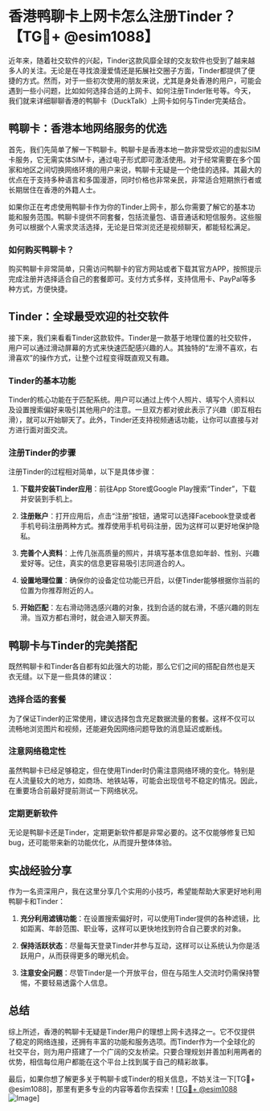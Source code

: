 # 香港鸭聊卡上网卡怎么注册Tinder？【TG💪+ @esim1088】

近年来，随着社交软件的兴起，Tinder这款风靡全球的交友软件也受到了越来越多人的关注。无论是在寻找浪漫爱情还是拓展社交圈子方面，Tinder都提供了便捷的方式。然而，对于一些初次使用的朋友来说，尤其是身处香港的用户，可能会遇到一些小问题，比如如何选择合适的上网卡、如何注册Tinder账号等。今天，我们就来详细聊聊香港的鸭聊卡（DuckTalk）上网卡如何与Tinder完美结合。

## 鸭聊卡：香港本地网络服务的优选

首先，我们先简单了解一下鸭聊卡。鸭聊卡是香港本地一款非常受欢迎的虚拟SIM卡服务，它无需实体SIM卡，通过电子形式即可激活使用。对于经常需要在多个国家和地区之间切换网络环境的用户来说，鸭聊卡无疑是一个绝佳的选择。其最大的优点在于支持多种语言和多国漫游，同时价格也非常亲民，非常适合短期旅行者或长期居住在香港的外籍人士。

如果你正在考虑使用鸭聊卡作为你的Tinder上网卡，那么你需要了解它的基本功能和服务范围。鸭聊卡提供不同套餐，包括流量包、语音通话和短信服务。这些服务可以根据个人需求灵活选择，无论是日常浏览还是视频聊天，都能轻松满足。

### 如何购买鸭聊卡？

购买鸭聊卡非常简单，只需访问鸭聊卡的官方网站或者下载其官方APP，按照提示完成注册并选择适合自己的套餐即可。支付方式多样，支持信用卡、PayPal等多种方式，方便快捷。

## Tinder：全球最受欢迎的社交软件

接下来，我们来看看Tinder这款软件。Tinder是一款基于地理位置的社交软件，用户可以通过滑动屏幕的方式来快速匹配感兴趣的人。其独特的“左滑不喜欢，右滑喜欢”的操作方式，让整个过程变得既直观又有趣。

### Tinder的基本功能

Tinder的核心功能在于匹配系统。用户可以通过上传个人照片、填写个人资料以及设置搜索偏好来吸引其他用户的注意。一旦双方都对彼此表示了兴趣（即互相右滑），就可以开始聊天了。此外，Tinder还支持视频通话功能，让你可以直接与对方进行面对面交流。

### 注册Tinder的步骤

注册Tinder的过程相对简单，以下是具体步骤：

1. **下载并安装Tinder应用**：前往App Store或Google Play搜索“Tinder”，下载并安装到手机上。
   
2. **注册账户**：打开应用后，点击“注册”按钮，通常可以选择Facebook登录或者手机号码注册两种方式。推荐使用手机号码注册，因为这样可以更好地保护隐私。

3. **完善个人资料**：上传几张高质量的照片，并填写基本信息如年龄、性别、兴趣爱好等。记住，真实的信息更容易吸引志同道合的人。

4. **设置地理位置**：确保你的设备定位功能已开启，以便Tinder能够根据你当前的位置为你推荐附近的人。

5. **开始匹配**：左右滑动筛选感兴趣的对象，找到合适的就右滑，不感兴趣的则左滑。当双方都右滑时，就会进入聊天界面。

## 鸭聊卡与Tinder的完美搭配

既然鸭聊卡和Tinder各自都有如此强大的功能，那么它们之间的搭配自然也是天衣无缝。以下是一些具体的建议：

### 选择合适的套餐

为了保证Tinder的正常使用，建议选择包含充足数据流量的套餐。这样不仅可以流畅地浏览图片和视频，还能避免因网络问题导致的消息延迟或断线。

### 注意网络稳定性

虽然鸭聊卡已经足够稳定，但在使用Tinder时仍需注意网络环境的变化。特别是在人流量较大的地方，如商场、地铁站等，可能会出现信号不稳定的情况。因此，在重要场合前最好提前测试一下网络状况。

### 定期更新软件

无论是鸭聊卡还是Tinder，定期更新软件都是非常必要的。这不仅能够修复已知bug，还可能带来新的功能优化，从而提升整体体验。

## 实战经验分享

作为一名资深用户，我在这里分享几个实用的小技巧，希望能帮助大家更好地利用鸭聊卡和Tinder：

1. **充分利用滤镜功能**：在设置搜索偏好时，可以使用Tinder提供的各种滤镜，比如距离、年龄范围、职业等，这样可以更快地找到符合自己要求的对象。

2. **保持活跃状态**：尽量每天登录Tinder并参与互动，这样可以让系统认为你是活跃用户，从而获得更多的曝光机会。

3. **注意安全问题**：尽管Tinder是一个开放平台，但在与陌生人交流时仍需保持警惕，不要轻易透露个人信息。

## 总结

综上所述，香港的鸭聊卡无疑是Tinder用户的理想上网卡选择之一。它不仅提供了稳定的网络连接，还拥有丰富的功能和服务选项。而Tinder作为一个全球化的社交平台，则为用户搭建了一个广阔的交友桥梁。只要合理规划并善加利用两者的优势，相信每位用户都能在这个平台上找到属于自己的精彩故事。

最后，如果你想了解更多关于鸭聊卡或Tinder的相关信息，不妨关注一下[TG💪+ @esim1088]，那里有更多专业的内容等着你去探索！[[TG💪+ @esim1088](https://t.me/s/esim1088) ![Image](https://i.postimg.cc/4NQfJmqS/Snipaste-2025-05-13-00-14-12.png)]